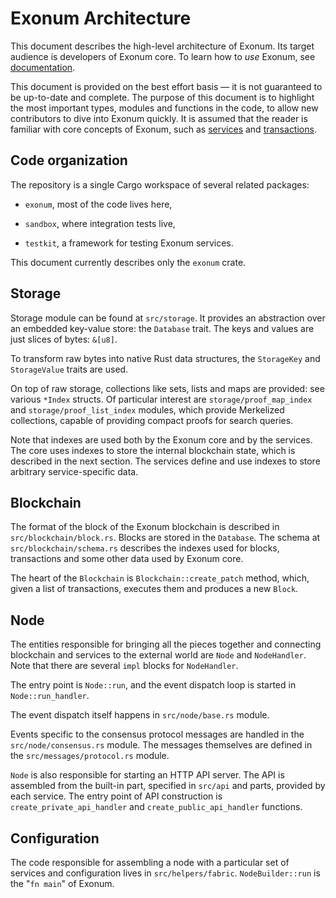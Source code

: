 # Exonum Architecture

This document describes the high-level architecture of Exonum. Its target
audience is developers of Exonum core. To learn how to *use* Exonum, see
[documentation].

[documentation]: https://exonum.com/doc/

This document is provided on the best effort basis — it is not guaranteed to be
up-to-date and complete. The purpose of this document is to highlight the most
important types, modules and functions in the code, to allow new contributors to
dive into Exonum quickly. It is assumed that the reader is familiar with core
concepts of Exonum, such as [services] and [transactions].

[services]: https://exonum.com/doc/architecture/services/
[transactions]: https://exonum.com/doc/architecture/transactions/

## Code organization

The repository is a single Cargo workspace of several related packages:

- `exonum`, most of the code lives here,

- `sandbox`, where integration tests live,

- `testkit`, a framework for testing Exonum services.

This document currently describes only the `exonum` crate.

## Storage

Storage module can be found at `src/storage`. It provides an abstraction over an
embedded key-value store: the `Database` trait. The keys and values are just
slices of bytes: `&[u8]`.

To transform raw bytes into native Rust data structures, the `StorageKey` and
`StorageValue` traits are used.

On top of raw storage, collections like sets, lists and maps are provided: see
various `*Index` structs. Of particular interest are `storage/proof_map_index`
and `storage/proof_list_index` modules, which provide Merkelized collections,
capable of providing compact proofs for search queries.

Note that indexes are used both by the Exonum core and by the services. The core
uses indexes to store the internal blockchain state, which is described in the
next section. The services define and use indexes to store arbitrary
service-specific data.

## Blockchain

The format of the block of the Exonum blockchain is described in
`src/blockchain/block.rs`. Blocks are stored in the `Database`. The schema at
`src/blockchain/schema.rs` describes the indexes used for blocks, transactions
and some other data used by Exonum core.

The heart of the `Blockchain` is `Blockchain::create_patch` method, which, given
a list of transactions, executes them and produces a new `Block`.

## Node

The entities responsible for bringing all the pieces together and connecting
blockchain and services to the external world are `Node` and `NodeHandler`. Note
that there are several `impl` blocks for `NodeHandler`.

The entry point is `Node::run`, and the event dispatch loop is started in
`Node::run_handler`.

The event dispatch itself happens in `src/node/base.rs` module.

Events specific to the consensus protocol messages are handled in the
`src/node/consensus.rs` module. The messages themselves are defined in
the `src/messages/protocol.rs` module.

`Node` is also responsible for starting an HTTP API server. The API is assembled
from the built-in part, specified in `src/api` and parts, provided by each
service. The entry point of API construction is `create_private_api_handler` and
`create_public_api_handler` functions.

## Configuration

The code responsible for assembling a node with a particular set of services and
configuration lives in `src/helpers/fabric`. `NodeBuilder::run` is the "`fn
main`" of Exonum.
